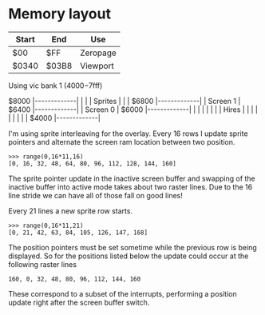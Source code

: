 # Memory layout

Start | End  | Use
------|------|--------
$00   |$FF   | Zeropage
$0340 |$03B8 | Viewport

Using vic bank 1 ($4000-$7fff)

$8000 |-------------|
      |             |
      | Sprites     |
      |             |
$6800 |-------------|
      | Screen 1    |
$6400 |-------------|
      | Screen 0    |
$6000 |-------------|
      |             |
      |             |
      |             |
      | Hires       |
      |             |
      |             |
      |             |
      |             |
$4000 |-------------|

I'm using sprite interleaving for the overlay. Every 16 rows I update sprite
pointers and alternate the screen ram location between two position.

```
>>> range(0,16*11,16)
[0, 16, 32, 48, 64, 80, 96, 112, 128, 144, 160]
```

The sprite pointer update in the inactive screen buffer and swapping of the
inactive buffer into active mode takes about two raster lines. Due to the 16
line stride we can have all of those fall on good lines!


Every 21 lines a new sprite row starts.

```
>>> range(0,16*11,21)
[0, 21, 42, 63, 84, 105, 126, 147, 168]
```

The position pointers must be set sometime while the previous row is being
displayed. So for the positions listed below the update could occur at the
following raster lines

```
160, 0, 32, 48, 80, 96, 112, 144, 160
```

These correspond to a subset of the interrupts, performing a position update
right after the screen buffer switch.
